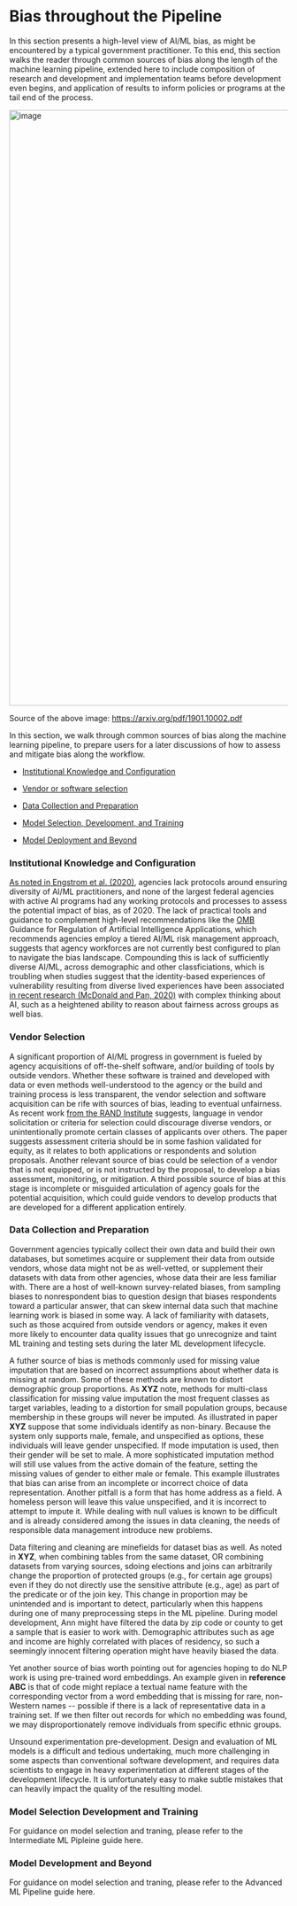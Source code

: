 
# Bias throughout the Pipeline

In this section presents a high-level view of AI/ML bias, as might be encountered by a typical government practitioner. To this end, this section walks the reader through common sources of bias along the length of the machine learning pipeline, extended here to include composition of research and development and implementation teams before development even begins, and application of results to inform policies or programs at the tail end of the process. 

<img width="1076" alt="image" src="https://user-images.githubusercontent.com/80533280/113875846-29a42580-9785-11eb-86d0-d02bd2be2f70.png">



Source of the above image: https://arxiv.org/pdf/1901.10002.pdf 


In this section, we walk through common sources of bias along the machine learning pipeline, to prepare users for a later discussions of how to assess and mitigate bias along the workflow. 

- [Institutional Knowledge and Configuration](#institutional-knowledge-and-configuration) 

-  [Vendor or software selection](#vendor-selection)

- [Data Collection and Preparation](#data-collection-and-preparation)

- [Model Selection, Development, and Training](#model-selection-development-and-training)

- [Model Deployment and Beyond](#model-development-and-beyond)



### Institutional Knowledge and Configuration 

[As noted in Engstrom et al. (2020)](https://law.stanford.edu/wp-content/uploads/2020/02/ACUS-AI-Report.pdf), agencies lack protocols around ensuring diversity of AI/ML practitioners, and none of the largest federal agencies with active AI programs had any working protocols and processes to assess the potential impact of bias, as of 2020. The lack of practical tools and guidance to complement high-level recommendations like the [OMB](https://www.omb.gov) Guidance for Regulation of Artificial Intelligence Applications, which recommends agencies employ a tiered AI/ML risk management approach, suggests that agency workforces are not currently best configured to plan to navigate the bias landscape. Compounding this is lack of sufficiently diverse AI/ML, across demographic and other classficiations, which is troubling when studies suggest that the identity-based experiences of vulnerability resulting from diverse lived experiences have been associated [in recent research (McDonald and Pan, 2020)](https://dl.acm.org/doi/abs/10.1145/3415218) with complex thinking about AI, such as a heightened ability to reason about fairness across groups as well bias. 

### Vendor Selection

A significant proportion of AI/ML progress in government is fueled by agency acquisitions of off-the-shelf software, and/or building of tools by outside vendors. Whether these software is trained and developed with data or even methods well-understood to the agency or the build and training process is less transparent, the vendor selection and software acquisition can be rife with sources of bias, leading to eventual unfairness. As recent work [from the RAND Institute](https://www.rand.org/content/dam/rand/pubs/perspectives/PEA800/PEA862-1/RAND_PEA862-1.pdf) suggests, language in vendor solicitation or criteria for selection could discourage diverse vendors, or unintentionally promote certain classes of applicants over others. The paper suggests assessment criteria should be in some fashion validated for equity, as it relates to both applications or respondents and solution proposals.  Another relevant source of bias could be selection of a vendor that is not equipped, or is not instructed by the proposal, to develop a bias assessment, monitoring, or mitigation. A third possible source of bias at this stage is incomplete or misguided articulation of agency goals for the potential acquisition, which could guide vendors to develop products that are developed for a different application entirely.

### Data Collection and Preparation

Government agencies typically collect their own data and build their own databases, but sometimes acquire or supplement their data from outside vendors, whose data 
might not be as well-vetted, or supplement their datasets with data from other agencies, whose data their are less familiar with.  There are a host of well-known survey-related biases, from sampling biases to nonrespondent bias to question design that biases respondents toward a particular answer, that can skew internal data such that machine learning work is biased in some way.  A lack of familiarity with datasets, such as those acquired from outside vendors or agency, makes it even more likely to encounter data quality issues that go unrecognize and taint ML training and testing sets during the later ML development lifecycle.  

A futher source of bias is methods commonly used for missing value imputation that are based on incorrect assumptions about whether data is missing at random. Some of these methods are known to distort demographic group proportions. As **XYZ** note, methods for multi-class classification for missing value imputation the most frequent classes as target variables, leading to a distortion for small population groups, because membership in these groups will never be imputed. As illustrated in paper **XYZ** suppose that some individuals identify as non-binary. Because the system only supports male, female, and unspecified as options, these individuals will leave gender unspecified. If mode imputation is used, then their gender will be set to male. A more sophisticated imputation method will still use values from the active domain of the feature, setting the missing values of gender to either male or female. This example illustrates that bias can arise from an incomplete or incorrect choice of data representation.  Another pitfall is a form that has home address as a field. A homeless person will leave this value unspecified, and it is incorrect to attempt to impute it. While dealing with null values is known to be difficult and is already considered among the issues in data cleaning, the needs of responsible data management introduce new problems. 

Data filtering and cleaning are minefields for dataset bias as well. As noted in **XYZ**,  when combining tables from the same dataset, OR combining datasets from varying sources, sdoing elections and joins can arbitrarily change the proportion of protected groups (e.g., for certain age groups) even if they do not directly use the sensitive attribute (e.g., age) as part of the predicate or of the join key. This change in proportion may be unintended and is important to detect, particularly when this happens during one of many preprocessing steps in the ML pipeline. During model development, Ann might have filtered the data by zip code or county to get a sample that is easier to work with. Demographic attributes such as age and income are highly correlated with places of residency, so such a seemingly innocent filtering operation might have heavily biased the data.

Yet another source of bias worth pointing out for agencies hoping to do NLP work is using pre-trained word embeddings. An example given in  **reference ABC** is that of code might replace a textual name feature with the corresponding vector from a word embedding that is missing for rare, non-Western names -- possible if there is a lack of representative data in a training set. If we then filter out records for which no embedding was found, we may disproportionately remove individuals from specific ethnic groups.

Unsound experimentation pre-development. Design and evaluation of ML models is a difficult and tedious undertaking, much more challenging in some aspects than conventional software development, and requires data scientists to engage in heavy experimentation at different stages of the development lifecycle.  It is unfortunately easy to make subtle mistakes that can heavily impact the quality of the resulting model.


### Model Selection Development and Training

For guidance on model selection and traning, please refer to the Intermediate ML Pipleine guide here. 

### Model Development and Beyond


For guidance on model selection and traning, please refer to the Advanced ML Pipeline guide here. 



